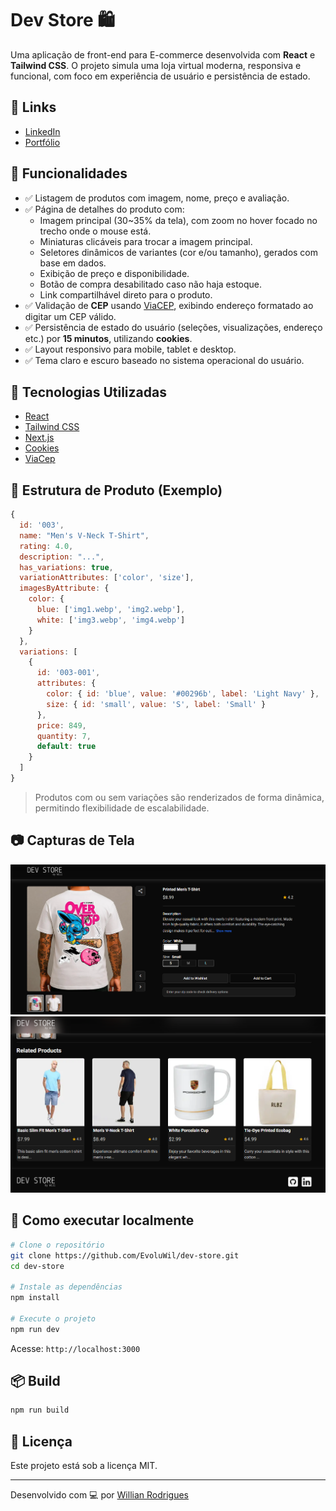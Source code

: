 # Dev Store 🛍️

Uma aplicação de front-end para E-commerce desenvolvida com **React** e **Tailwind CSS**. O projeto simula uma loja virtual moderna, responsiva e funcional, com foco em experiência de usuário e persistência de estado.

## 🔗 Links

- [LinkedIn](https://www.linkedin.com/in/evoluwill)
- [Portfólio](https://willianrodrigues-tk.vercel.app)

## 🧩 Funcionalidades

- ✅ Listagem de produtos com imagem, nome, preço e avaliação.
- ✅ Página de detalhes do produto com:
  - Imagem principal (30~35% da tela), com zoom no hover focado no trecho onde o mouse está.
  - Miniaturas clicáveis para trocar a imagem principal.
  - Seletores dinâmicos de variantes (cor e/ou tamanho), gerados com base em dados.
  - Exibição de preço e disponibilidade.
  - Botão de compra desabilitado caso não haja estoque.
  - Link compartilhável direto para o produto.
- ✅ Validação de **CEP** usando [ViaCEP](https://viacep.com.br), exibindo endereço formatado ao digitar um CEP válido.
- ✅ Persistência de estado do usuário (seleções, visualizações, endereço etc.) por **15 minutos**, utilizando **cookies**.
- ✅ Layout responsivo para mobile, tablet e desktop.
- ✅ Tema claro e escuro baseado no sistema operacional do usuário.

## 🧠 Tecnologias Utilizadas

- [React](https://reactjs.org/)
- [Tailwind CSS](https://tailwindcss.com/)
- [Next.js](https://nextjs.org/)
- [Cookies](https://github.com/andreizanik/cookies-next)
- [ViaCep](https://viacep.com.br/)

## 🛒 Estrutura de Produto (Exemplo)

```js
{
  id: '003',
  name: "Men's V-Neck T-Shirt",
  rating: 4.0,
  description: "...",
  has_variations: true,
  variationAttributes: ['color', 'size'],
  imagesByAttribute: {
    color: {
      blue: ['img1.webp', 'img2.webp'],
      white: ['img3.webp', 'img4.webp']
    }
  },
  variations: [
    {
      id: '003-001',
      attributes: {
        color: { id: 'blue', value: '#00296b', label: 'Light Navy' },
        size: { id: 'small', value: 'S', label: 'Small' }
      },
      price: 849,
      quantity: 7,
      default: true
    }
  ]
}
```

> Produtos com ou sem variações são renderizados de forma dinâmica, permitindo flexibilidade de escalabilidade.

## 📷 Capturas de Tela

![Print detalhe de imagem](https://github.com/EvoluWil/dev-store/blob/master/public/images/read-me/print-product-detail.png)
![Print lista recomendada](https://github.com/EvoluWil/dev-store/blob/master/public/images/read-me/print-product-list.png)

## 🚀 Como executar localmente

```bash
# Clone o repositório
git clone https://github.com/EvoluWil/dev-store.git
cd dev-store

# Instale as dependências
npm install

# Execute o projeto
npm run dev
```

Acesse: `http://localhost:3000`

## 📦 Build

```bash
npm run build
```

## 📄 Licença

Este projeto está sob a licença MIT.

---

Desenvolvido com 💻 por [Willian Rodrigues](https://www.linkedin.com/in/EvoluWil)